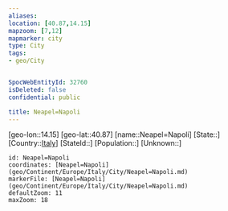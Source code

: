 ```yaml
---
aliases: 
location: [40.87,14.15]
mapzoom: [7,12] 
mapmarker: city 
type: City
tags:
- geo/City


SpocWebEntityId: 32760
isDeleted: false
confidential: public

title: Neapel=Napoli
---
```

[geo-lon::14.15]
[geo-lat::40.87]
[name::Neapel=Napoli]
[State::]
[Country::[Italy](geo/Continent/Europe/Italy.md)]
[StateId::]
[Population::]
[Unknown::]


```leaflet
id: Neapel=Napoli
coordinates: [Neapel=Napoli](geo/Continent/Europe/Italy/City/Neapel=Napoli.md)
markerFile: [Neapel=Napoli](geo/Continent/Europe/Italy/City/Neapel=Napoli.md)
defaultZoom: 11 
maxZoom: 18
```


